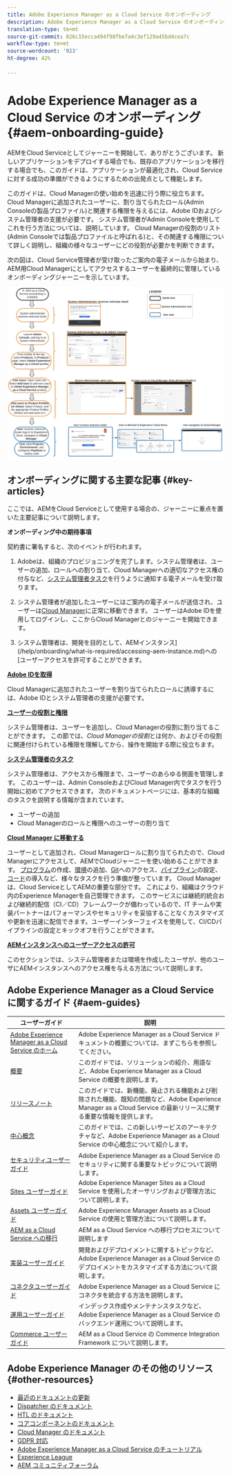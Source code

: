 ```yaml
---
title: Adobe Experience Manager as a Cloud Service のオンボーディング
description: Adobe Experience Manager as a Cloud Service のオンボーディングに関するセルフヘルプリソースおよびドキュメントリンク
translation-type: tm+mt
source-git-commit: 826c15ecca494f98fbe7a4c3ef129a45bd4cea7c
workflow-type: tm+mt
source-wordcount: '923'
ht-degree: 42%

---
```



# Adobe Experience Manager as a Cloud Service のオンボーディング {#aem-onboarding-guide}

AEMをCloud Serviceとしてジャーニーを開始して、ありがとうございます。 新しいアプリケーションをデプロイする場合でも、既存のアプリケーションを移行する場合でも、このガイドは、アプリケーションが最適化され、Cloud Serviceに対する成功の準備ができるようにするための出発点として機能します。

このガイドは、Cloud Managerの使い始めを迅速に行う際に役立ちます。 Cloud Managerに追加されたユーザーに、割り当てられたロール(Admin Consoleの製品プロファイル)と関連する権限を与えるには、Adobe IDおよびシステム管理者の支援が必要です。 システム管理者がAdmin Consoleを使用してこれを行う方法については、説明しています。 Cloud Managerの役割のリスト(Admin Consoleでは製品プロファイルと呼ばれる)と、その関連する権限について詳しく説明し、組織の様々なユーザーにどの役割が必要かを判断できます。

次の図は、Cloud Service管理者が受け取ったご案内の電子メールから始まり、AEM用Cloud Managerにとしてアクセスするユーザーを最終的に管理しているオンボーディングジャーニーを示しています。

![](/help/onboarding/what-is-required/assets/cust-journey.png)

## オンボーディングに関する主要な記事 {#key-articles}

ここでは、AEMをCloud Serviceとして使用する場合の、ジャーニーに重点を置いた主要記事について説明します。

**オンボーディング中の期待事項**

契約書に署名すると、次のイベントが行われます。

1. Adobeは、組織のプロビジョニングを完了します。システム管理者は、ユーザーの追加、ロールへの割り当て、Cloud Managerへの適切なアクセス権の付与など、[システム管理者タスク](/help/onboarding/what-is-required/add-users-assign-cm-roles.md)を行うように通知する電子メールを受け取ります。

1. システム管理者が追加したユーザーにはご案内の電子メールが送信され、ユーザーは[Cloud Manager](/help/onboarding/what-is-required/navigate-to-cloud-manager.md)に正常に移動できます。 ユーザーはAdobe IDを使用してログインし、ここからCloud Managerとのジャーニーを開始できます。

1. システム管理者は、開発を目的として、AEMインスタンス](/help/onboarding/what-is-required/accessing-aem-instance.md)への[ユーザーアクセスを許可することができます。

**[Adobe IDを取得](/help/onboarding/what-is-required/get-your-adobe-id.md)**

Cloud Managerに追加されたユーザーを割り当てられたロールに誘導するには、Adobe IDとシステム管理者の支援が必要です。

**[ユーザーの役割と権限](/help/onboarding/what-is-required/user-roles-permissions.md)**

システム管理者は、ユーザーを追加し、Cloud Managerの役割に割り当てることができます。 この節では、*Cloud Managerの役割*&#x200B;とは何か、およびその役割に関連付けられている権限を理解してから、操作を開始する際に役立ちます。

**[システム管理者のタスク](/help/onboarding/what-is-required/add-users-assign-cm-roles.md)**

システム管理者は、アクセスから権限まで、ユーザーのあらゆる側面を管理します。 このユーザーは、Admin ConsoleおよびCloud Manager内でタスクを行う開始に初めてアクセスできます。
次のドキュメントページには、基本的な組織のタスクを説明する情報が含まれています。

* ユーザーの追加
* Cloud Managerのロールと権限へのユーザーの割り当て

**[Cloud Manager に移動する](/help/onboarding/what-is-required/navigate-to-cloud-manager.md)**

ユーザーとして追加され、Cloud Managerロールに割り当てられたので、Cloud Managerにアクセスして、AEMでCloudジャーニーを使い始めることができます。 [プログラム](/help/onboarding/getting-access-to-aem-in-cloud/understand-program-types.md)の作成、[環境](/help/implementing/cloud-manager/manage-environments.md)の追加、[Git](/help/implementing/cloud-manager/accessing-git.md)へのアクセス、[パイプライン](/help/implementing/cloud-manager/configure-pipeline.md)の設定、[コード](/help/implementing/cloud-manager/deploy-code.md)の導入など、様々なタスクを行う準備が整っています。
Cloud Managerは、Cloud ServiceとしてAEMの重要な部分です。 これにより、組織はクラウド内のExperience Managerを自己管理できます。 このサービスには継続的統合および継続的配信（CI／CD）フレームワークが備わっているので、IT チームや実装パートナーはパフォーマンスやセキュリティを妥協することなくカスタマイズや更新を迅速に配信できます。ユーザーインターフェイスを使用して、CI/CDパイプラインの設定とキックオフを行うことができます。

**[AEMインスタンスへのユーザーアクセスの許可](/help/onboarding/what-is-required/accessing-aem-instance.md)**

このセクションでは、システム管理者または環境を作成したユーザが、他のユーザにAEMインスタンスへのアクセス権を与える方法について説明します。

## Adobe Experience Manager as a Cloud Service に関するガイド {#aem-guides}

| ユーザーガイド | 説明 |
|---|---|
| [Adobe Experience Manager as a Cloud Service のホーム](/help/landing/home.md) | Adobe Experience Manager as a Cloud Service ドキュメントの概要については、まずこちらを参照してください。 |
| [概要](/help/overview/home.md) | このガイドでは、ソリューションの紹介、用語など、Adobe Experience Manager as a Cloud Service の概要を説明します。 |
| [リリースノート](/help/release-notes/home.md) | このガイドでは、新機能、廃止される機能および削除された機能、既知の問題など、Adobe Experience Manager as a Cloud Service の最新リリースに関する重要な情報を提供します。 |
| [中心概念](/help/core-concepts/home.md) | このガイドでは、この新しいサービスのアーキテクチャなど、Adobe Experience Manager as a Cloud Service の中心概念について紹介します。 |
| [セキュリティユーザーガイド](/help/security/home.md) | Adobe Experience Manager as a Cloud Service のセキュリティに関する重要なトピックについて説明します。 |
| [Sites ユーザーガイド](/help/sites-cloud/home.md) | Adobe Experience Manager Sites as a Cloud Service を使用したオーサリングおよび管理方法について説明します。 |
| [Assets ユーザーガイド](/help/assets/home.md) | Adobe Experience Manager Assets as a Cloud Service の使用と管理方法について説明します。 |
| [AEM as a Cloud Service への移行](/help/move-to-cloud-service/home.md) | AEM as a Cloud Service への移行プロセスについて説明します |
| [実装ユーザーガイド](/help/implementing/home.md) | 開発およびデプロイメントに関するトピックなど、Adobe Experience Manager as a Cloud Service のデプロイメントをカスタマイズする方法について説明します。 |
| [コネクタユーザーガイド](/help/connectors/home.md) | Adobe Experience Manager as a Cloud Service にコネクタを統合する方法を説明します。 |
| [運用ユーザーガイド](/help/operations/home.md) | インデックス作成やメンテナンスタスクなど、Adobe Experience Manager as a Cloud Service のバックエンド運用について説明します。 |
| [Commerce ユーザーガイド](/help/commerce-cloud/home.md) | AEM as a Cloud Service の Commerce Integration Framework について説明します。 |

## Adobe Experience Manager のその他のリソース {#other-resources}

* [最近のドキュメントの更新](https://helpx.adobe.com/jp/experience-manager/documentation-updates.html#AEMasaCloudService)
* [Dispatcher のドキュメント](/help/implementing/dispatcher/overview.md)
* [HTL のドキュメント](https://docs.adobe.com/content/help/ja-JP/experience-manager-htl/using/overview.html)
* [コアコンポーネントのドキュメント](https://docs.adobe.com/content/help/ja-JP/experience-manager-core-components/using/introduction.html)
* [Cloud Manager のドキュメント](https://docs.adobe.com/content/help/ja-JP/experience-manager-cloud-service/onboarding/getting-access/cloud-service-programs/first-time-login.html)
* [GDPR 対応](/help/onboarding/data-privacy-and-protection-readiness/aem-readiness.md)
* [Adobe Experience Manager as a Cloud Service のチュートリアル](https://docs.adobe.com/content/help/ja-JP/experience-manager-learn/cloud-service/overview.html)
* [Experience League](https://guided.adobe.com/?promoid=K42KVXHD&amp;mv=other#solutions/experience-manager)
* [AEM コミュニティフォーラム](https://forums.adobe.com/community/experience-cloud/marketing-cloud/experience-manager)